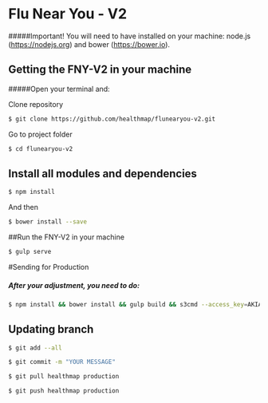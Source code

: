 # Flu Near You - V2

#####Important!
You will need to have installed on your machine: 
node.js (https://nodejs.org) and bower (https://bower.io).

## Getting the FNY-V2 in your machine

#####Open your terminal and:

Clone repository

```sh
$ git clone https://github.com/healthmap/flunearyou-v2.git
```

Go to project folder

```sh
$ cd flunearyou-v2
```

## Install all modules and dependencies

```sh
$ npm install
```
And then

```sh
$ bower install --save
```

##Run the FNY-V2 in your machine

```sh
$ gulp serve
```

#Sending for Production
##### After your adjustment, you need to do:

```sh
$ npm install && bower install && gulp build && s3cmd --access_key=AKIAIRGBQWR365HFNREA --secret_key=DLkej0KS8WNP5zON3iDEfa+1ltVM8kErUGv/kHEn --no-mime-magic --guess-mime-type --acl-public -v sync ./dist/ s3://flunearyou.org/
```

## Updating branch

```sh
$ git add --all
```

```sh
$ git commit -m "YOUR MESSAGE"
```
```sh
$ git pull healthmap production
```

```sh
$ git push healthmap production
```